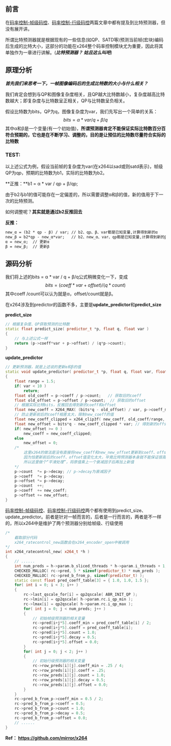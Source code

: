 ## 前言

在[码率控制-帧级码控](码率控制-帧级码控.md)、[码率控制-行级码控](码率控制-行级码控.md)两篇文章中都有提及到比特预测器，但没有展开讲。

所谓比特预测器就是根据现有的一些信息(如QP、SATD等)预测当前帧(宏块)编码后生成的比特大小，这部分的功能在x264整个码率控制模块尤为重要，因此将其单独作为一章进行讲解。(***比特预测器？ 姑且这么叫吧***)



## 原理分析

***首先我们来思考一下，一帧图像编码后的生成比特数的大小与什么相关？***

我们肯定会想到与QP和图像复杂度相关，且QP越大比特数越小，复杂度越高比特数越大；即复杂度与比特数呈正相关，QP与比特数呈负相关。 

假设比特数为bits，QP为q，图像复杂度为var，我们先写出一个简单的关系：
$$
bits = α * var / q + β / q
$$
其中α和β是一个变量(有一个初始值)，**所谓预测器肯定不能保证实际比特数百分百符合预期的，它也是在不断学习、调整的，目的是让预估的比特数尽量符合实际的比特数**



### TEST:

以上述公式为例，假设当前帧的复杂度为var(在x264以sad或则satd表示)，帧级QP为qp，预期的比特数为b1，实际的比特数为b2。

**正推：**b1 = α * var / qp + β/qp;

由于b2与b1的值可能存在一定偏差的，所以需要调整α和β的值，新的值用于下一次的比特预测。

 如何调整呢？**其实就是通过b2反推回去**

**反推：**

```tex
new_α = (b2 * qp - β) / var; // b2、qp、β、var都是已知变量,计算得到新的α
new_β = b2*qp - new_α*var;   // b2、new_α、var、qp都是已知变量,计算得到新的β
α = new_α;  // 更新α
β = new_β;  // 更新β
```



## 源码分析

我们将上述的bits = α * var / q + β/q公式稍微变化一下，变成
$$
bits = (coeff * var + offset) / (q * count)
$$
其中coeff /count可以认为就是α，offset/count就是β。



在x264涉及到predictor的函数不多，主要是**update_predictor**和**predict_size**



**predict_size**

```c++
// 根据复杂度、QP获取预测的比特数
static float predict_size( predictor_t *p, float q, float var )
{
    // 与上述公式一样
    return (p->coeff*var + p->offset) / (q*p->count);
}
```



**update_predictor**

```c++
// 更新预测器，就是上述说的更新α和β的值
static void update_predictor( predictor_t *p, float q, float var, float bits )
{
    float range = 1.5;
    if( var < 10 )
        return;
    float old_coeff = p->coeff / p->count;   // 获取旧的coeff
    float old_offset = p->offset / p->count;  // 获取旧的offset
    // 根据实际比特bits，反推回去得到新的coeff和offset
    float new_coeff = X264_MAX( (bits*q - old_offset) / var, p->coeff_min );
    // 防止更新前后的coeff相差太大，限制new_coeff的值
    float new_coeff_clipped = x264_clip3f( new_coeff, old_coeff/range, old_coeff*range );
    float new_offset = bits*q - new_coeff_clipped * var; // 得到新的offset
    if( new_offset >= 0 )
        new_coeff = new_coeff_clipped;
    else
        new_offset = 0;
    /*
    	这里x264的做法是没有直接将new_coeff和new_new_offset更新到coeff、offset
    	因为怕更新前后的coeff、offset值变化太大，毕竟比特预测器本身就不能保证很高的准确性
    	所以这里做个“平滑处理”，将原值乘上一个衰减因子后再加上新值
    */
    p->count  *= p->decay; // p->decay为衰减因子
    p->coeff  *= p->decay;
    p->offset *= p->decay;
    p->count  ++;
    p->coeff  += new_coeff;
    p->offset += new_offset;
}
```



[码率控制-帧级码控](码率控制-帧级码控.md)、[码率控制-行级码控](码率控制-行级码控.md)两个都有使用到predict_size、update_predictor。前者是针对一帧而言的，后者是一行而言的，两者是不一样的，所以x264中是维护了两个预测器分别给帧级、行级使用

```c++
/*
	截取部分代码
	x264_ratecontrol_new函数会在x264_encoder_open中被调用
*/
int x264_ratecontrol_new( x264_t *h )
{
    // ......
    int num_preds = h->param.b_sliced_threads * h->param.i_threads + 1;
    CHECKED_MALLOC( rc->pred, 5 * sizeof(predictor_t) * num_preds );
    CHECKED_MALLOC( rc->pred_b_from_p, sizeof(predictor_t) );
    static const float pred_coeff_table[3] = { 1.0, 1.0, 1.5 };
    for( int i = 0; i < 3; i++ )
    {
        rc->last_qscale_for[i] = qp2qscale( ABR_INIT_QP );
        rc->lmin[i] = qp2qscale( h->param.rc.i_qp_min );
        rc->lmax[i] = qp2qscale( h->param.rc.i_qp_max );
        for( int j = 0; j < num_preds; j++ )
        {
            // 初始帧级预测器的相关变量
            rc->pred[i+j*5].coeff_min = pred_coeff_table[i] / 2;
            rc->pred[i+j*5].coeff = pred_coeff_table[i];
            rc->pred[i+j*5].count = 1.0;
            rc->pred[i+j*5].decay = 0.5;
            rc->pred[i+j*5].offset = 0.0;
        }
        for( int j = 0; j < 2; j++ )
        {
            // 初始行级预测器的相关变量
            rc->row_preds[i][j].coeff_min = .25 / 4;
            rc->row_preds[i][j].coeff = .25;
            rc->row_preds[i][j].count = 1.0;
            rc->row_preds[i][j].decay = 0.5;
            rc->row_preds[i][j].offset = 0.0;
        }
    }
    rc->pred_b_from_p->coeff_min = 0.5 / 2;
    rc->pred_b_from_p->coeff = 0.5;
    rc->pred_b_from_p->count = 1.0;
    rc->pred_b_from_p->decay = 0.5;
    rc->pred_b_from_p->offset = 0.0;
    // ......
}
```





**Ref： https://github.com/mirror/x264**
